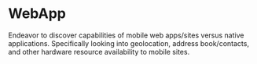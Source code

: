 WebApp
======

Endeavor to discover capabilities of mobile web apps/sites versus native applications. Specifically looking into geolocation, address book/contacts, and other hardware resource availability to mobile sites.